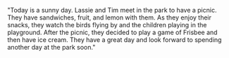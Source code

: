 "Today is a sunny day. Lassie and Tim meet in the park to have a picnic. They have sandwiches, fruit, and lemon with them. As they enjoy their snacks, they watch the birds flying by and the children playing in the playground. After the picnic, they decided to play a game of Frisbee and then have ice cream. They have a great day and look forward to spending another day at the park soon."
